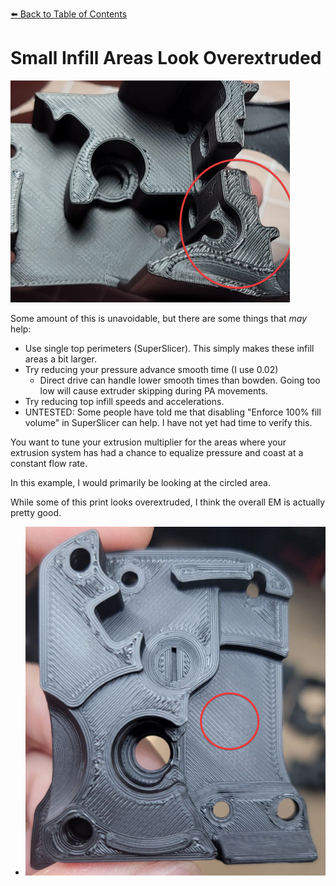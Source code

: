 [:arrow_left: Back to Table of Contents](/README.md)
# Small Infill Areas Look Overextruded

![](/images/troubleshooting/SmallAreas.png) 

Some amount of this is unavoidable, but there are some things that *may* help:
- Use single top perimeters (SuperSlicer). This simply makes these infill areas a bit larger.
- Try reducing your pressure advance smooth time (I use 0.02)
    - Direct drive can handle lower smooth times than bowden. Going too low will cause extruder skipping during PA movements.
- Try reducing top infill speeds and accelerations.
- UNTESTED: Some people have told me that disabling "Enforce 100% fill volume" in SuperSlicer can help. I have not yet had time to verify this.

You want to tune your extrusion multiplier for the areas where your extrusion system has had a chance to equalize pressure and coast at a constant flow rate.

In this example, I would primarily be looking at the circled area. 

While some of this print looks overextruded, I think the overall EM is actually pretty good.

- ![](/images/em-wheretolook.png) 